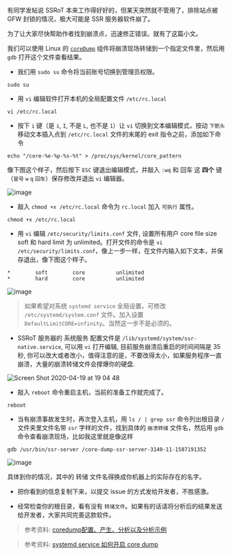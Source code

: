 有同学发帖说 SSRoT 本来工作得好好的，但某天突然就不管用了，排除站点被 GFW 封锁的情况，极大可能是 SSR 服务器软件崩了。

为了让大家尽快帮助作者找到崩溃点，迅速修正错误。就有了这篇小文。

我们可以使用 Linux 的 [`coreDump`](https://en.wikipedia.org/wiki/Core_dump) 组件将崩溃现场转储到一个指定文件里，然后用 `gdb` 打开这个文件查看结果。

- 我们用 `sudo su` 命令将当前账号切换到管理员权限。

```
sudo su
```

- 用 `vi` 编辑软件打开本机的全局配置文件 `/etc/rc.local`

```
vi /etc/rc.local
```

- 按下 `i` 键（是 `i`, `I`, 不是 `L`, 也不是 `1`）让 `vi` 切换到文本编辑模式，按动 `下箭头` 移动文本插入点到 `/etc/rc.local` 文件的末尾的 exit 指令之前，添加如下命令

```
echo "/core-%e-%p-%s-%t" > /proc/sys/kernel/core_pattern

```

像下图这个样子，然后按下 `ESC` 键退出编辑模式，并敲入 `:wq` 和 回车 这 **四个** 键（`冒号` `w` `q` `回车`）保存修改并退出 `vi` 编辑器。

![image](https://user-images.githubusercontent.com/30760636/79629247-93917c80-817a-11ea-8f4f-3c89d7035cf5.png)

- 敲入 `chmod +x /etc/rc.local` 命令为 `rc.local` 加入 `可执行` 属性。

```
chmod +x /etc/rc.local
```

- 用 `vi` 编辑 `/etc/security/limits.conf` 文件, 设置所有用户 core file size soft 和 hard limit 为 unlimited。打开文件的命令是 `vi /etc/security/limits.conf`，像上一步一样，在文件内输入如下文本，并保存退出，像下图这个样子。

```
*        soft        core          unlimited
*        hard        core          unlimited
```
![image](https://user-images.githubusercontent.com/30760636/79629617-a6f21700-817d-11ea-85f8-aeed0c6b4983.png)

> 如果希望对系统 `systemd service` 全局设置，可修改 `/etc/systemd/system.conf` 文件。加入设置 `DefaultLimitCORE=infinity`。当然这一步不是必须的。

- SSRoT 服务器的 系统服务 配置文件是 `/lib/systemd/system/ssr-native.service`, 可以用 `vi` 打开编辑, 目前服务崩溃后重启的时间间隔是 35秒, 你可以改大或者改小，值得注意的是，不要改得太小，如果服务程序一直崩溃，大量的崩溃转储文件会撑爆你的硬盘.

![Screen Shot 2020-04-19 at 19 04 48](https://user-images.githubusercontent.com/30760636/79686297-f4e84700-8271-11ea-99a0-5a6063054465.png)

- 敲入 `reboot` 命令重启主机，当前的准备工作就完成了。

```
reboot
```

- 当有崩溃事故发生时，再次登入主机，用 `ls / | grep ssr` 命令列出根目录 `/` 文件夹里文件名带 `ssr` 字样的文件，找到具体的 `崩溃转储` 文件名，然后用 `gdb` 命令查看崩溃现场，比如我这里就是像这样

```
gdb /usr/bin/ssr-server /core-dump-ssr-server-3140-11-1587191352
```

![image](https://user-images.githubusercontent.com/30760636/79630202-e458a380-8181-11ea-80b2-d40e7cb25a13.png)

具体到你的情况，其中的 转储 文件名得换成你机器上的实际存在的名字。

- 把你看到的信息复制下来，以提交 issue 的方式发给开发者，不胜感激。

- 经常检查你的根目录，看有没有 `转储文件`。如果有的话请将分析后的结果发送给开发者，大家共同完善这款软件。

> 参考资料: [coredump配置、产生、分析以及分析示例](https://www.cnblogs.com/arnoldlu/p/11160510.html)

> 参考资料: [systemd service 如何开启 core dump](https://zhuanlan.zhihu.com/p/41153588)
